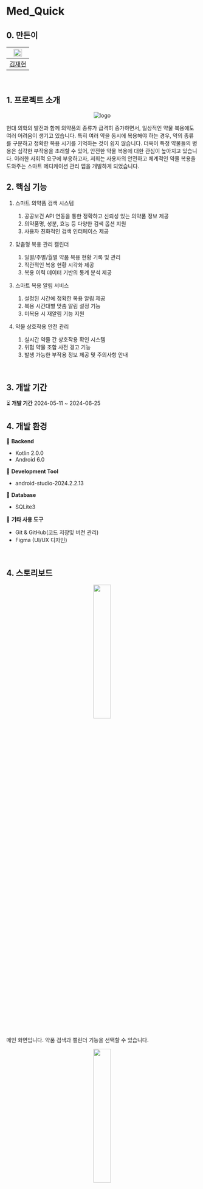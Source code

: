 # Med_Quick
## 0. 만든이
<div align="center">

| <img src="https://github.com/kod0406.png" width="70%"> |
| --- |
| [김재현](https://github.com/kod0406) |

</div>
<br>

## 1. 프로젝트 소개
<div align="center">
<img src="https://github.com/Capstone6/Med_Quick/assets/147029200/17446a8c-a168-486c-b8d5-9870f4f828ff" alt="logo">
</div>

현대 의학의 발전과 함께 의약품의 종류가 급격히 증가하면서, 일상적인 약물 복용에도 여러 어려움이 생기고 있습니다. 특히 여러 약을 동시에 복용해야 하는 경우, 약의 종류를 구분하고 정확한 복용 시기를 기억하는 것이 쉽지 않습니다. 더욱이 특정 약물들의 병용은 심각한 부작용을 초래할 수 있어, 안전한 약물 복용에 대한 관심이 높아지고 있습니다.
이러한 사회적 요구에 부응하고자, 저희는 사용자의 안전하고 체계적인 약물 복용을 도와주는 스마트 메디케이션 관리 앱을 개발하게 되었습니다.
<br>
## 2. 핵심 기능
1. 스마트 의약품 검색 시스템
    1. 공공보건 API 연동을 통한 정확하고 신뢰성 있는 의약품 정보 제공
    2. 의약품명, 성분, 효능 등 다양한 검색 옵션 지원
    3. 사용자 친화적인 검색 인터페이스 제공

2. 맞춤형 복용 관리 캘린더
    1. 일별/주별/월별 약품 복용 현황 기록 및 관리
    2. 직관적인 복용 현황 시각화 제공
    3. 복용 이력 데이터 기반의 통계 분석 제공

3. 스마트 복용 알림 서비스
    1. 설정된 시간에 정확한 복용 알림 제공
    2. 복용 시간대별 맞춤 알림 설정 기능
    3. 미복용 시 재알림 기능 지원

4. 약물 상호작용 안전 관리
    1. 실시간 약물 간 상호작용 확인 시스템
    2. 위험 약물 조합 사전 경고 기능
    3. 발생 가능한 부작용 정보 제공 및 주의사항 안내

<br>

## 3. 개발 기간
⏳ **개발 기간** 
2024-05-11 ~ 2024-06-25

## 4. 개발 환경  

📌 **Backend**  
- Kotlin 2.0.0
- Android 6.0

📌 **Development Tool**  
- android-studio-2024.2.2.13

📌 **Database**  
- SQLite3

📌 **기타 사용 도구**  
- Git & GitHub(코드 저장및 버전 관리)  
- Figma (UI/UX 디자인)

<br>

## 4. 스토리보드

<div align="center">
<img src="https://github.com/user-attachments/assets/2ffa2d70-eec3-412e-a050-acb60da490a0" width="30%">
</div>

메인 화면입니다. 약품 검색과 캘린더 기능을 선택할 수 있습니다.

<div align="center">
<img src="https://github.com/user-attachments/assets/083c1436-835a-4991-a2cb-b3e261ebd5a8" width="30%">
</div>

약품 검색 화면입니다. 원하는 약품을 검색할 수 있습니다.

<div align="center">
<img src="https://github.com/user-attachments/assets/49cc6490-edae-40a9-a1b3-6385884b0da6" width="30%">
</div>

검색한 약품의 상세 정보를 확인할 수 있습니다.

<div align="center">
<img src="https://github.com/user-attachments/assets/9b146dde-3379-46e0-9f1b-a40f454f508f" width="30%">
</div>

캘린더 화면입니다. 약품 복용 일정을 관리할 수 있습니다.

<div align="center">
<img src="https://github.com/user-attachments/assets/dcf314ac-28d7-47d5-957a-4e2a740d4767" width="30%">
</div>

복용할 약품의 시간을 설정하는 화면입니다.

<div align="center">
<img src="https://github.com/user-attachments/assets/690fbf35-d406-4ca3-a9d9-356400e3c71d" width="30%">
</div>

약품 복용 현황을 확인할 수 있는 화면입니다.

<div align="center">
<img src="https://github.com/user-attachments/assets/4c2992ed-0aea-4e7b-a486-85dd53046a4f" width="30%">
</div>

알림 설정 화면입니다.

<div align="center">
<img src="https://github.com/user-attachments/assets/3251f8bb-646b-462e-b626-50ba6115203e" width="30%">
</div>

약물 간의 상호작용을 확인할 수 있는 화면입니다.

<div align="center">
<img src="https://github.com/user-attachments/assets/18436b67-1ea6-44fe-86fa-d2c36973debf" width="30%">
</div>

앱의 설정을 관리하는 화면입니다.
